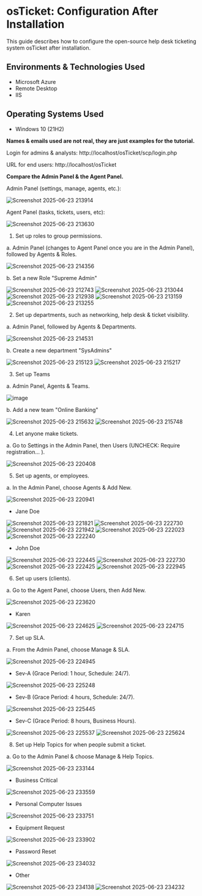 # osTicket: Configuration After Installation

This guide describes how to configure the open-source help desk ticketing system osTicket after installation.

<h2>Environments & Technologies Used</h2>

- Microsoft Azure
- Remote Desktop
- IIS

<h2>Operating Systems Used </h2>

- Windows 10 (21H2)

<b>Names & emails used are not real, they are just examples for the tutorial.</b>

Login for admins & analysts: http://localhost/osTicket/scp/login.php

URL for end users: http://localhost/osTicket

<b>Compare the Admin Panel & the Agent Panel.</b> 

Admin Panel (settings, manage, agents, etc.):

![Screenshot 2025-06-23 213914](https://github.com/user-attachments/assets/f3d95340-73ba-4983-b786-25a8a4b9d240)

Agent Panel (tasks, tickets, users, etc):

![Screenshot 2025-06-23 213630](https://github.com/user-attachments/assets/5934f80b-ec9a-445b-b5b9-b965e7e29798)

1. Set up roles to group permissions.

a. Admin Panel (changes to Agent Panel once you are in the Admin Panel), followed by Agents & Roles.

![Screenshot 2025-06-23 214356](https://github.com/user-attachments/assets/761e593b-28d8-4f64-972b-63075c1b9c5c)

b. Set a new Role "Supreme Admin"

![Screenshot 2025-06-23 212743](https://github.com/user-attachments/assets/81051a8a-3d57-479d-adaa-d9712571e391)
![Screenshot 2025-06-23 213044](https://github.com/user-attachments/assets/4b037dc4-5aaf-41f2-880e-f416efeedde9)
![Screenshot 2025-06-23 212938](https://github.com/user-attachments/assets/eeee4910-2426-4591-a0ae-8e96d23f9204)
![Screenshot 2025-06-23 213159](https://github.com/user-attachments/assets/5fcdacd0-5383-4c11-8689-45a604ef0bfa)
![Screenshot 2025-06-23 213255](https://github.com/user-attachments/assets/3f3826d0-0768-4677-a1f1-f5f134fc01da)

2. Set up departments, such as networking, help desk & ticket visibility.

a. Admin Panel, followed by Agents & Departments.

![Screenshot 2025-06-23 214531](https://github.com/user-attachments/assets/613778f4-75f9-4ff3-be0f-064517d9aad0)

b. Create a new department "SysAdmins"

![Screenshot 2025-06-23 215123](https://github.com/user-attachments/assets/1a857914-6eea-43ef-b043-f85e62781991)
![Screenshot 2025-06-23 215217](https://github.com/user-attachments/assets/a7033c1a-4b6e-4a63-b8bc-d18bad53b576)

3. Set up Teams

a. Admin Panel, Agents & Teams.

![image](https://github.com/user-attachments/assets/c87d589e-fa6b-4108-88b5-e7a8f991bb98)

b. Add a new team "Online Banking"

![Screenshot 2025-06-23 215632](https://github.com/user-attachments/assets/3fc703a0-d395-4b37-bd53-ddacaf9e3559)
![Screenshot 2025-06-23 215748](https://github.com/user-attachments/assets/a2b4e4f6-1f38-40a1-987b-bb0fa9d8af4f)

4. Let anyone make tickets.

a. Go to Settings in the Admin Panel, then Users (UNCHECK: Require registration... ).

![Screenshot 2025-06-23 220408](https://github.com/user-attachments/assets/d6aaee50-e994-4c9f-8a05-79b8dc39ad0c)

5. Set up agents, or employees.

a. In the Admin Panel, choose Agents & Add New.

![Screenshot 2025-06-23 220941](https://github.com/user-attachments/assets/3d3d6918-8235-4ff7-aee0-07b70efab06e)

- Jane Doe 

![Screenshot 2025-06-23 221821](https://github.com/user-attachments/assets/7af3d6df-9640-4f25-934b-5795d97e37e8)
![Screenshot 2025-06-23 222730](https://github.com/user-attachments/assets/91f531f7-72bf-4c86-bb21-e7148af31d4e)
![Screenshot 2025-06-23 221942](https://github.com/user-attachments/assets/6d387b7e-3cc8-4fd4-a57a-b9b25b06dc77)
![Screenshot 2025-06-23 222023](https://github.com/user-attachments/assets/d6b13005-afaf-4f40-bc01-ad74d1273ad1)
![Screenshot 2025-06-23 222240](https://github.com/user-attachments/assets/8b4a1aeb-756c-4909-9a91-f6f11db49e79)

- John Doe

![Screenshot 2025-06-23 222445](https://github.com/user-attachments/assets/e4f1f659-e72d-4316-8d24-083840a0258e)
![Screenshot 2025-06-23 222730](https://github.com/user-attachments/assets/c06bf046-7517-4c0e-a593-8a6a361c6c41)
![Screenshot 2025-06-23 222425](https://github.com/user-attachments/assets/e3c5b310-cb68-4534-a27d-286d8c94ef7f)
![Screenshot 2025-06-23 222945](https://github.com/user-attachments/assets/abfcf75d-5891-4451-b52d-edc988f2ca90)

6. Set up users (clients).

a. Go to the Agent Panel, choose Users, then Add New.

![Screenshot 2025-06-23 223620](https://github.com/user-attachments/assets/7ab00f80-1f95-45b9-b465-f00d77ca6579)

- Karen

![Screenshot 2025-06-23 224625](https://github.com/user-attachments/assets/aeacdb38-a185-44af-93ad-de54f0c0fe14)
![Screenshot 2025-06-23 224715](https://github.com/user-attachments/assets/1f083065-c0c5-4f31-bc8b-11fe56ca49dd)

7. Set up SLA.

a. From the Admin Panel, choose Manage & SLA.

![Screenshot 2025-06-23 224945](https://github.com/user-attachments/assets/9b247fa0-90ba-4f06-9bb9-b6429ada395f)

- Sev-A (Grace Period: 1 hour, Schedule: 24/7).

![Screenshot 2025-06-23 225248](https://github.com/user-attachments/assets/4b378534-6598-489f-b652-392568562ee6)

- Sev-B (Grace Period: 4 hours, Schedule: 24/7).

![Screenshot 2025-06-23 225445](https://github.com/user-attachments/assets/e43f66d3-71d4-45b7-8ae9-e9b139bbd746)

- Sev-C (Grace Period: 8 hours, Business Hours).

![Screenshot 2025-06-23 225537](https://github.com/user-attachments/assets/ceab07d6-e0b9-4984-a452-ecff3f46717f)
![Screenshot 2025-06-23 225624](https://github.com/user-attachments/assets/c391f14a-d826-48ef-b0b1-06fed53d884f)

8. Set up Help Topics for when people submit a ticket.

a. Go to the Admin Panel & choose Manage & Help Topics.

![Screenshot 2025-06-23 233144](https://github.com/user-attachments/assets/191f54b6-4de1-422b-9c43-ebd00157d6bb)

- Business Critical

![Screenshot 2025-06-23 233559](https://github.com/user-attachments/assets/0fbaa0be-833a-4767-a2ac-0a241a1780fa)

- Personal Computer Issues

![Screenshot 2025-06-23 233751](https://github.com/user-attachments/assets/0a67d651-3272-4df9-9e43-b4428ab6787f)

- Equipment Request

![Screenshot 2025-06-23 233902](https://github.com/user-attachments/assets/2e51aeea-8341-41ce-be98-a72048ca0c5d)

- Password Reset

![Screenshot 2025-06-23 234032](https://github.com/user-attachments/assets/feacf4ed-dce0-454e-b3e7-a464adf4f37c)

- Other

![Screenshot 2025-06-23 234138](https://github.com/user-attachments/assets/4a4c456a-a0b2-4e91-8e25-34e0fc538604)
![Screenshot 2025-06-23 234232](https://github.com/user-attachments/assets/5949e942-ffb0-4b8e-97c4-e0a4b0b2c302)

